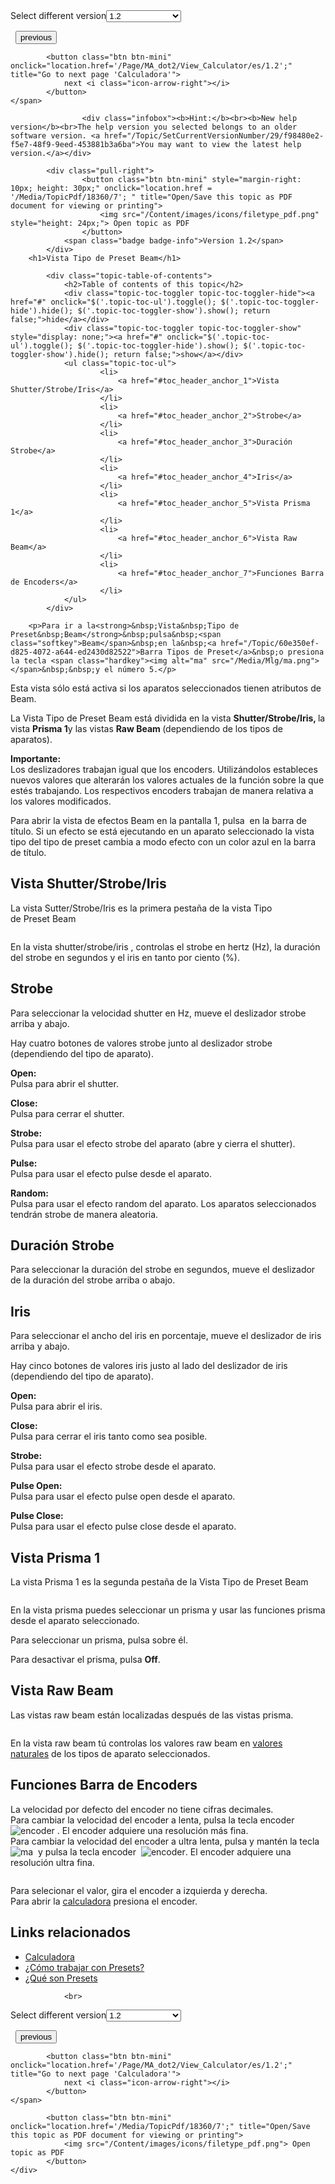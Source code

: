 
<div class="topic-navigation">

<div class="pull-right">
	<span class="pull-left">


<div class="pull-left">
<form action="/Topic/SetCurrentVersionNumber" class="form-inline" id="frmTagSelector" method="post">	<span class="form-mini">
		<div class="input-prepend"><span class="add-on">Select different version</span><select autocomplete="off" id="versionNumberId" name="versionNumberId" onchange="$(this).closest('#frmTagSelector').submit();" style="width: 120px;"><option value="">- latest -</option>
<option value="3">1.1</option>
<option selected="selected" value="7">1.2</option>
<option value="12">1.3</option>
<option value="16">1.5</option>
<option value="29">1.9</option>
</select></div>
		<input data-val="true" data-val-number="The field Int32 must be a number." data-val-required="The Int32 field is required." id="ProductId" name="ProductId" type="hidden" value="7">
		<input id="CurrentGuid" name="CurrentGuid" type="hidden" value="f98480e2-f5e7-48f9-9eed-453881b3a6ba">
	</span>
</form></div>&nbsp;	</span>
	<span class="pull-right" style="white-space: nowrap;">
			<button class="btn btn-mini" onclick="location.href='/Page/MA_dot2/Window_Backup/es/1.2'; " title="Go to previous page 'Backup'">
				<i class="icon-arrow-left"></i> previous
			</button>

			<button class="btn btn-mini" onclick="location.href='/Page/MA_dot2/View_Calculator/es/1.2';" title="Go to next page 'Calculadora'">
				next <i class="icon-arrow-right"></i> 
			</button>
	</span>
</div>
<div class="clear-fix" style="margin-bottom: 10px"></div>
</div>

					<div class="infobox"><b>Hint:</b><br><b>New help version</b><br>The help version you selected belongs to an older software version. <a href="/Topic/SetCurrentVersionNumber/29/f98480e2-f5e7-48f9-9eed-453881b3a6ba">You may want to view the latest help version.</a></div>

			<div class="pull-right">
					<button class="btn btn-mini" style="margin-right: 10px; height: 30px;" onclick="location.href = '/Media/TopicPdf/18360/7'; " title="Open/Save this topic as PDF document for viewing or printing">
						<img src="/Content/images/icons/filetype_pdf.png" style="height: 24px;"> Open topic as PDF
					</button>
				<span class="badge badge-info">Version 1.2</span>
			</div>
		<h1>Vista Tipo de Preset Beam</h1>

			<div class="topic-table-of-contents">
				<h2>Table of contents of this topic</h2>
				<div class="topic-toc-toggler topic-toc-toggler-hide"><a href="#" onclick="$('.topic-toc-ul').toggle(); $('.topic-toc-toggler-hide').hide(); $('.topic-toc-toggler-show').show(); return false;">hide</a></div>
				<div class="topic-toc-toggler topic-toc-toggler-show" style="display: none;"><a href="#" onclick="$('.topic-toc-ul').toggle(); $('.topic-toc-toggler-hide').show(); $('.topic-toc-toggler-show').hide(); return false;">show</a></div>
				<ul class="topic-toc-ul">
						<li>
							<a href="#toc_header_anchor_1">Vista Shutter/Strobe/Iris</a>
						</li>
						<li>
							<a href="#toc_header_anchor_2">Strobe</a>
						</li>
						<li>
							<a href="#toc_header_anchor_3">Duración Strobe</a>
						</li>
						<li>
							<a href="#toc_header_anchor_4">Iris</a>
						</li>
						<li>
							<a href="#toc_header_anchor_5">Vista Prisma 1</a>
						</li>
						<li>
							<a href="#toc_header_anchor_6">Vista Raw Beam</a>
						</li>
						<li>
							<a href="#toc_header_anchor_7">Funciones Barra de Encoders</a>
						</li>
				</ul>
			</div>

		<p>Para ir a la<strong>&nbsp;Vista&nbsp;Tipo de Preset&nbsp;Beam</strong>&nbsp;pulsa&nbsp;<span class="softkey">Beam</span>&nbsp;en la&nbsp;<a href="/Topic/60e350ef-d825-4072-a644-ed2430d82522">Barra Tipos de Preset</a>&nbsp;o presiona la tecla <span class="hardkey"><img alt="ma" src="/Media/Mlg/ma.png"></span>&nbsp;&nbsp;y el número 5.</p>

<p>Esta vista sólo está activa si los aparatos seleccionados tienen atributos de Beam.</p>

<p>La&nbsp;Vista&nbsp;Tipo de&nbsp;Preset&nbsp;Beam&nbsp;está dividida en la vista <strong>Shutter/Strobe/Iris, </strong>la vista&nbsp;<strong>Prisma 1</strong>y las vistas&nbsp;<strong>Raw&nbsp;Beam </strong>(dependiendo de los tipos de aparatos).</p>

<div class="important"><strong>Importante:</strong><br>
Los&nbsp;deslizadores&nbsp;trabajan igual que los&nbsp;encoders. Utilizándolos estableces nuevos valores que alterarán los valores actuales de la función sobre la que estés trabajando. Los respectivos&nbsp;encoders&nbsp;trabajan de manera relativa a los valores modificados.</div>

<p>Para abrir la vista de efectos Beam en la pantalla 1, pulsa&nbsp;<img alt="" src="/Media/Image/Dot2_ViewsandWindows_ControlElements_TitleBar17_1-0.PNG">&nbsp;en la barra de título. Si un efecto se está ejecutando en un aparato seleccionado la vista tipo del tipo de preset cambia a modo efecto con un color azul en la barra de título.</p>

<a name="toc_header_anchor_1" id="toc_header_anchor_1" class="topic-toc-item"></a><h2>Vista Shutter/Strobe/Iris</h2>

<p>La vista Sutter/Strobe/Iris es la primera pestaña de la vista&nbsp;Tipo de&nbsp;Preset&nbsp;Beam</p>

<p><img alt="" src="/Media/Image/Dot2_ViewsandWindows_BeamPresetType01_1-0.PNG"></p>

<p>En la vista shutter/strobe/iris&nbsp;, controlas el strobe en hertz (Hz), la duración del strobe en segundos y el iris en tanto por ciento (%).</p>

<a name="toc_header_anchor_2" id="toc_header_anchor_2" class="topic-toc-item"></a><h2>Strobe</h2>

<p>Para seleccionar la velocidad shutter en Hz, mueve el deslizador strobe arriba y abajo.</p>

<p>Hay cuatro botones de valores strobe junto al deslizador strobe (dependiendo del tipo de aparato).</p>

<p><strong>Open: </strong><br>
Pulsa para abrir el shutter.</p>

<p><strong>Close:</strong><br>
Pulsa para cerrar el shutter.</p>

<p><strong>Strobe:</strong><br>
Pulsa para usar el efecto strobe del aparato (abre y cierra el shutter).</p>

<p><strong>Pulse:</strong><br>
Pulsa para usar el efecto pulse desde el aparato.</p>

<p><strong>Random:</strong><br>
Pulsa para usar el efecto random del aparato. Los aparatos seleccionados tendrán strobe de manera aleatoria.</p>

<a name="toc_header_anchor_3" id="toc_header_anchor_3" class="topic-toc-item"></a><h2>Duración Strobe</h2>

<p>Para seleccionar la duración del strobe en segundos, mueve el deslizador de la duración del strobe arriba o abajo.</p>

<a name="toc_header_anchor_4" id="toc_header_anchor_4" class="topic-toc-item"></a><h2>Iris</h2>

<p>Para seleccionar el ancho del iris en porcentaje, mueve el deslizador de iris arriba y abajo.</p>

<p>Hay cinco botones de valores iris justo al lado del deslizador de iris (dependiendo del tipo de aparato).</p>

<p><strong>Open:</strong><br>
Pulsa para abrir el iris.</p>

<p><strong>Close:</strong><br>
Pulsa para cerrar el iris tanto como sea posible.</p>

<p><strong>Strobe:</strong><br>
Pulsa para usar el efecto strobe desde el aparato.</p>

<p><strong>Pulse Open:</strong><br>
Pulsa para usar el efecto pulse open desde el aparato.</p>

<p><strong>Pulse Close:</strong><br>
Pulsa para usar el efecto pulse close desde el aparato.</p>

<a name="toc_header_anchor_5" id="toc_header_anchor_5" class="topic-toc-item"></a><h2>Vista Prisma 1</h2>

<p>La vista Prisma 1 es la segunda pestaña de la&nbsp;Vista&nbsp;Tipo de&nbsp;Preset&nbsp;Beam</p>

<p><img alt="" src="/Media/Image/Dot2_ViewsandWindows_BeamPresetType02_1-0.PNG"></p>

<p>En la vista prisma puedes seleccionar un prisma y usar las funciones prisma desde el aparato seleccionado.</p>

<p>Para seleccionar un prisma, pulsa sobre él.</p>

<p>Para desactivar&nbsp;el prisma, pulsa <strong>Off</strong>.</p>

<a name="toc_header_anchor_6" id="toc_header_anchor_6" class="topic-toc-item"></a><h2>Vista Raw Beam</h2>

<p>Las vistas raw beam están localizadas después de las vistas prisma.</p>

<p><img alt="" src="/Media/Image/Dot2_ViewsandWindows_BeamPresetType03_1-0.PNG"></p>

<p>En la vista raw beam tú controlas los valores raw beam en&nbsp;<a href="/Topic/bb882594-fcad-4b4a-b6c7-4ab7a20b088e">valores naturales</a>&nbsp;de los tipos de aparato seleccionados.</p>

<a name="toc_header_anchor_7" id="toc_header_anchor_7" class="topic-toc-item"></a><h2>Funciones Barra de Encoders</h2>

<p>La velocidad por defecto del encoder no tiene cifras decimales.<br>
Para cambiar la velocidad del encoder a lenta, pulsa la tecla encoder&nbsp; <span class="hardkey"><img alt="encoder" src="/Media/Mlg/encoder.png"></span> .&nbsp;El&nbsp;encoder&nbsp;adquiere una resolución más fina.<br>
Para cambiar la velocidad del encoder a ultra lenta, pulsa y mantén la tecla&nbsp;&nbsp;<span class="hardkey"><img alt="ma" src="/Media/Mlg/ma.png"></span> &nbsp;y pulsa la tecla encoder&nbsp; <span class="hardkey"><img alt="encoder" src="/Media/Mlg/encoder.png"></span>. El encoder adquiere una resolución ultra fina.</p>

<p><img alt="" src="/Media/Image/Dot2_ViewsandWindows_BeamPresetType04_1-0.PNG"></p>

<p>Para selecionar el valor, gira el encoder a izquierda y derecha.<br>
Para abrir la&nbsp;<a href="/Topic/014d961b-8de1-4f48-92de-e6da3cc6a15f">calculadora</a>&nbsp;presiona el encoder.</p>

<a name="toc_header_anchor_8" id="toc_header_anchor_8" class="topic-toc-item"></a><h2>Links relacionados</h2>

<ul>
	<li><a href="/Topic/014d961b-8de1-4f48-92de-e6da3cc6a15f">Calculadora</a></li>
	<li><a href="/Topic/1d3c4f8d-0d36-44da-9f6d-fa91f0db3024">¿Cómo trabajar con Presets?</a></li>
	<li><a href="/Topic/740955a8-3b27-4e50-b35c-7a728c1d9c38">¿Qué son Presets</a></li>
</ul>


				<br>
<div class="topic-navigation">

<div class="pull-right">
	<span class="pull-left">


<div class="pull-left">
<form action="/Topic/SetCurrentVersionNumber" class="form-inline" id="frmTagSelector" method="post">	<span class="form-mini">
		<div class="input-prepend"><span class="add-on">Select different version</span><select autocomplete="off" id="versionNumberId" name="versionNumberId" onchange="$(this).closest('#frmTagSelector').submit();" style="width: 120px;"><option value="">- latest -</option>
<option value="3">1.1</option>
<option selected="selected" value="7">1.2</option>
<option value="12">1.3</option>
<option value="16">1.5</option>
<option value="29">1.9</option>
</select></div>
		<input data-val="true" data-val-number="The field Int32 must be a number." data-val-required="The Int32 field is required." id="ProductId" name="ProductId" type="hidden" value="7">
		<input id="CurrentGuid" name="CurrentGuid" type="hidden" value="f98480e2-f5e7-48f9-9eed-453881b3a6ba">
	</span>
</form></div>&nbsp;	</span>
	<span class="pull-right" style="white-space: nowrap;">
			<button class="btn btn-mini" onclick="location.href='/Page/MA_dot2/Window_Backup/es/1.2'; " title="Go to previous page 'Backup'">
				<i class="icon-arrow-left"></i> previous
			</button>

			<button class="btn btn-mini" onclick="location.href='/Page/MA_dot2/View_Calculator/es/1.2';" title="Go to next page 'Calculadora'">
				next <i class="icon-arrow-right"></i> 
			</button>
	</span>
</div>
	<div class="clear-fix"></div>
	<div class="pull-right">
	
			<button class="btn btn-mini" onclick="location.href='/Media/TopicPdf/18360/7';" title="Open/Save this topic as PDF document for viewing or printing">
				<img src="/Content/images/icons/filetype_pdf.png"> Open topic as PDF
			</button>
	</div>
<div class="clear-fix" style="margin-bottom: 10px"></div>
</div>

	